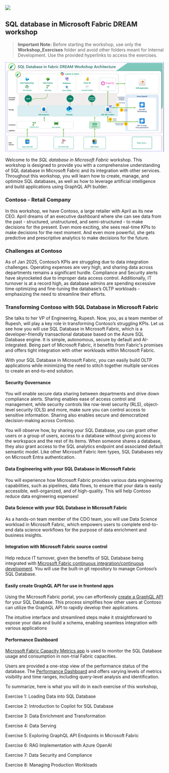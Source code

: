 ![](https://raw.githubusercontent.com/microsoft/sqlworkshops/master/graphics/microsoftlogo.png)
## SQL database in Microsoft Fabric DREAM workshop


 
><strong>Important Note:</strong> Before starting the workshop, use only the **Workshop_Exercises**  folder and avoid other folders meant for Internal Development. Use the provided hyperlinks to access the exercises.

 ![](../media/arch_updated.png)

Welcome to the *SQL database in Microsoft Fabric* workshop. This workshop is designed to provide you with a comprehensive understanding of SQL database in Microsoft Fabric and its integration with other services. Throughout this workshop, you will learn how to create, manage, and optimize SQL databases, as well as how to leverage artificial intelligence and build applications using GraphQL API builder.


### Contoso - Retail Company
In this workshop, we have Contoso, a large retailer with April as its new CEO. April dreams of an executive dashboard where she can see data from the past - structured, unstructured, and semi-structured - to make decisions for the present. Even more exciting, she sees real-time KPIs to make decisions for the next moment. And even more powerful, she gets predictive and prescriptive analytics to make decisions for the future.

### Challenges at Contoso
As of Jan 2025, Contoso’s KPIs are struggling due to data integration challenges. Operating expenses are very high, and sharing data across departments remains a significant hurdle. Compliance and Security alerts have skyrocketed due to improper data access control. Additionally, IT turnover is at a record high, as database admins are spending excessive time optimizing and fine-tuning the database’s OLTP workloads - emphasizing the need to streamline their efforts.

### Transforming Contoso with SQL Database in Microsoft Fabric

She talks to her VP of Engineering, Rupesh. Now, you, as a team member of Rupesh, will play a key role in transforming Contoso’s struggling KPIs. Let us see how you will use SQL Database in Microsoft Fabric, which is a developer-friendly transactional database based on the Azure SQL Database engine. It is simple, autonomous, secure by default and AI-integrated. Being part of Microsoft Fabric, it benefits from Fabric's promises and offers tight integration with other workloads within Microsoft Fabric.

With your SQL Database in Microsoft Fabric, you can easily build OLTP applications while minimizing the need to stitch together multiple services to create an end-to-end solution.


#### Security Governance
You will enable secure data sharing between departments and drive down compliance alerts. Sharing enables ease of access control and management, while security controls like row-level security (RLS), object-level security (OLS) and more, make sure you can control access to sensitive information. Sharing also enables secure and democratized decision-making across Contoso.

You will observe how, by sharing your SQL Database, you can grant other users or a group of users, access to a database without giving access to the workspace and the rest of its items. When someone shares a database, they also grant access to the SQL analytics endpoint and associated default semantic model. Like other Microsoft Fabric item types, SQL Databases rely on Microsoft Entra authentication. 


#### Data Engineering with your SQL Database in Microsoft Fabric
You will experience how Microsoft Fabric provides various data engineering capabilities, such as pipelines, data flows, to ensure that your data is easily accessible, well-organized, and of high-quality. This will help Contoso reduce data engineering expenses!

#### Data Science with your SQL Database in Microsoft Fabric
As a hands-on team member of the CDO team, you will use Data Science workload in Microsoft Fabric, which empowers users to complete end-to-end data science workflows for the purpose of data enrichment and business insights.   

#### Integration with Microsoft Fabric source control
Help reduce IT turnover, given the benefits of SQL Database being integrated with [Microsoft Fabric continuous integration/continuous development](https://learn.microsoft.com/en-us/fabric/cicd/cicd-overview). You will use the built-in git repository to manage Contoso’s SQL Database. 

#### Easily create GraphQL API for use in frontend apps
Using the Microsoft Fabric portal, you can effortlessly [create a GraphQL API](https://learn.microsoft.com/en-us/fabric/database/sql/graphql-api) for your SQL Database. This process simplifies how other users at Contoso can utilize the GraphQL API to rapidly develop their applications. 

The intuitive interface and streamlined steps make it straightforward to expose your data and build a schema, enabling seamless integration with various applications

#### Performance Dashboard
 [Microsoft Fabric Capacity Metrics app](https://learn.microsoft.com/en-us/fabric/enterprise/metrics-app) is used to monitor the SQL Database usage and consumption in non-trial Fabric capacities.

 Users are provided a one-stop view of the performance status of the database. The [Performance Dashboard](https://learn.microsoft.com/en-us/fabric/database/sql/performance-dashboard) and offers varying levels of metrics visibility and time ranges, including query-level analysis and identification. 


To summarize, here is what you will do in each exercise of this workshop,

Exercise 1: Loading Data into SQL Database

Exercise 2: Introduction to Copilot for SQL Database

Exercise 3: Data Enrichment and Transformation

Exercise 4: Data Serving

Exercise 5: Exploring GraphQL API Endpoints in Microsoft Fabric

Exercise 6: RAG Implementation with Azure OpenAI

Exercise 7: Data Security and Compliance

Exercise 8: Managing Production Workloads
